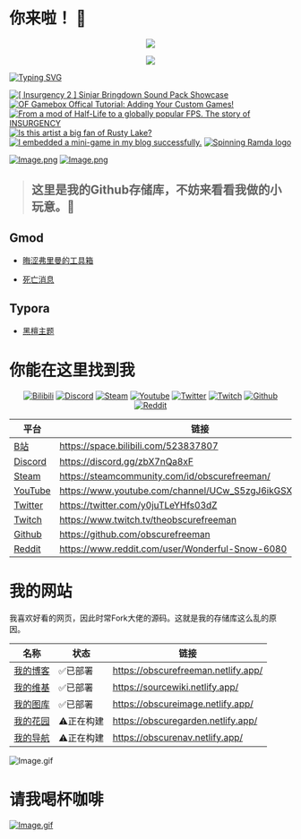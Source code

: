# 你来啦！ 👋

<p align="center">
    <img src="https://skillicons.dev/icons?i=ps,pr,ae,ai,md,github,vscode,lua,discord" /> 
</p>

<p align="center">
  <a href="https://steamcommunity.com/id/obscurefreeman/">
    <img src="https://obscurefreeman-steamprofiles.vercel.app/api?profileName=obscurefreeman" />
  </a>
</p>

[![Typing SVG](https://readme-typing-svg.demolab.com?font=ZCOOL+KuaiLe&pause=1000&color=b4e419&random=false&width=435&lines=这里是晦涩弗里曼！;看看我制作的项目吧！)](https://git.io/typing-svg)

<!-- BEGIN YOUTUBE-CARDS -->
[![[ Insurgency 2 ] Sinjar Bringdown Sound Pack Showcase](https://ytcards.demolab.com/?id=6_QzHEp3oVQ&title=%5B+Insurgency+2+%5D+Sinjar+Bringdown+Sound+Pack+Showcase&lang=en&timestamp=1710939360&background_color=%230d1117&title_color=%23ffffff&stats_color=%23dedede&max_title_lines=1&width=250&border_radius=5 "[ Insurgency 2 ] Sinjar Bringdown Sound Pack Showcase")](https://www.youtube.com/watch?v=6_QzHEp3oVQ)
[![OF Gamebox Offical Tutorial: Adding Your Custom Games!](https://ytcards.demolab.com/?id=h3BhXFJ5nAk&title=OF+Gamebox+Offical+Tutorial%3A+Adding+Your+Custom+Games%21&lang=en&timestamp=1707233875&background_color=%230d1117&title_color=%23ffffff&stats_color=%23dedede&max_title_lines=1&width=250&border_radius=5 "OF Gamebox Offical Tutorial: Adding Your Custom Games!")](https://www.youtube.com/watch?v=h3BhXFJ5nAk)
[![From a mod of Half-Life to a globally popular FPS. The story of INSURGENCY](https://ytcards.demolab.com/?id=ydNkM3BfnW0&title=From+a+mod+of+Half-Life+to+a+globally+popular+FPS.+The+story+of+INSURGENCY&lang=en&timestamp=1703854062&background_color=%230d1117&title_color=%23ffffff&stats_color=%23dedede&max_title_lines=1&width=250&border_radius=5 "From a mod of Half-Life to a globally popular FPS. The story of INSURGENCY")](https://www.youtube.com/watch?v=ydNkM3BfnW0)
[![Is this artist a big fan of Rusty Lake?](https://ytcards.demolab.com/?id=LlYB6V-D3nE&title=Is+this+artist+a+big+fan+of+Rusty+Lake%3F&lang=en&timestamp=1703853622&background_color=%230d1117&title_color=%23ffffff&stats_color=%23dedede&max_title_lines=1&width=250&border_radius=5 "Is this artist a big fan of Rusty Lake?")](https://www.youtube.com/watch?v=LlYB6V-D3nE)
[![I embedded a mini-game in my blog successfully.](https://ytcards.demolab.com/?id=7Q6XPCKPNJM&title=I+embedded+a+mini-game+in+my+blog+successfully.&lang=en&timestamp=1703853427&background_color=%230d1117&title_color=%23ffffff&stats_color=%23dedede&max_title_lines=1&width=250&border_radius=5 "I embedded a mini-game in my blog successfully.")](https://www.youtube.com/watch?v=7Q6XPCKPNJM)
[![Spinning Ramda logo](https://ytcards.demolab.com/?id=jWuGn6VjgQA&title=Spinning+Ramda+logo&lang=en&timestamp=1703853248&background_color=%230d1117&title_color=%23ffffff&stats_color=%23dedede&max_title_lines=1&width=250&border_radius=5 "Spinning Ramda logo")](https://www.youtube.com/watch?v=jWuGn6VjgQA)
<!-- END YOUTUBE-CARDS -->

[![Image.png](https://obscureimage.netlify.app/button/button_bilibili.png)](https://space.bilibili.com/523837807)
[![Image.png](https://obscureimage.netlify.app/button/button_workshop.png)](https://steamcommunity.com/id/obscurefreeman/myworkshopfiles/)

> ## 这里是我的Github存储库，不妨来看看我做的小玩意。🎉

## Gmod

- [晦涩弗里曼的工具箱](https://github.com/obscurefreeman/oftoolkit_v2)

- [死亡消息](https://github.com/obscurefreeman/death_message)

## Typora

- [黑檀主题](https://github.com/obscurefreeman/typora_theme_ebony)

# 你能在这里找到我

<p align="center">
    <div align="center">
        <a href="https://space.bilibili.com/523837807"><img src="https://bilistats.lonelyion.com/followers?uid=523837807&style=for-the-badge" alt="Bilibili"></a>
        <a href="https://discord.gg/zbX7nQa8xF"><img src="https://img.shields.io/badge/Discord-7289DA.svg?logo=discord&logoColor=white&style=for-the-badge" alt="Discord"></a>
        <a href="https://steamcommunity.com/id/obscurefreeman/"><img src="https://img.shields.io/badge/Steam-000000.svg?logo=steam&logoColor=white&style=for-the-badge" alt="Steam"></a>
        <a href="https://www.youtube.com/channel/UCw_S5zgJ6ikGSXtFeAvVK8Q"><img src="https://img.shields.io/badge/Youtube-FF0000?logo=youtube&logoColor=white&style=for-the-badge" alt="Youtube"></a>
        <a href="https://twitter.com/y0juTLeYHfs03dZ"><img src="https://img.shields.io/badge/Twitter-1DA1F2.svg?logo=twitter&logoColor=white&style=for-the-badge" alt="Twitter"></a>
        <a href="https://www.twitch.tv/theobscurefreeman"><img src="https://img.shields.io/badge/Twitch-blueviolet?logo=Twitch&logoColor=white&style=for-the-badge" alt="Twitch"></a>
        <a href="https://github.com/obscurefreeman"><img src="https://img.shields.io/badge/Github-100000.svg?logo=github&logoColor=white&style=for-the-badge" alt="Github"></a>
        <a href="https://www.reddit.com/user/Wonderful-Snow-6080"><img src="https://img.shields.io/badge/Reddit-FF4500.svg?logo=reddit&logoColor=white&style=for-the-badge" alt="Reddit"></a>
    </div>
</p>

| 平台                                                         | 链接                                                     |
| ------------------------------------------------------------ | -------------------------------------------------------- |
| [B站](https://space.bilibili.com/523837807)                  | https://space.bilibili.com/523837807                     |
| [Discord](https://discord.gg/zbX7nQa8xF)                     | https://discord.gg/zbX7nQa8xF                            |
| [Steam](https://steamcommunity.com/id/obscurefreeman/)       | https://steamcommunity.com/id/obscurefreeman/            |
| [YouTube](https://www.youtube.com/channel/UCw_S5zgJ6ikGSXtFeAvVK8Q) | https://www.youtube.com/channel/UCw_S5zgJ6ikGSXtFeAvVK8Q |
| [Twitter](https://twitter.com/y0juTLeYHfs03dZ)               | https://twitter.com/y0juTLeYHfs03dZ                      |
| [Twitch](https://www.twitch.tv/theobscurefreeman)            | https://www.twitch.tv/theobscurefreeman                  |
| [Github](https://github.com/obscurefreeman)                  | https://github.com/obscurefreeman                        |
| [Reddit](https://www.reddit.com/user/Wonderful-Snow-6080)    | https://www.reddit.com/user/Wonderful-Snow-6080          |

<!--

## 备注：徽章源码

```html
<p align="center">
    <div align="center">
        <a href="https://space.bilibili.com/523837807"><img src="https://bilistats.lonelyion.com/followers?uid=523837807&style=for-the-badge" alt="Bilibili"></a>
        <a href="https://discord.gg/zbX7nQa8xF"><img src="https://img.shields.io/badge/Discord-7289DA.svg?logo=discord&logoColor=white&style=for-the-badge" alt="Discord"></a>
        <a href="https://steamcommunity.com/id/obscurefreeman/"><img src="https://img.shields.io/badge/Steam-000000.svg?logo=steam&logoColor=white&style=for-the-badge" alt="Steam"></a>
        <a href="https://www.youtube.com/channel/UCw_S5zgJ6ikGSXtFeAvVK8Q"><img src="https://img.shields.io/badge/Youtube-FF0000?logo=youtube&logoColor=white&style=for-the-badge" alt="Youtube"></a>
        <a href="https://twitter.com/y0juTLeYHfs03dZ"><img src="https://img.shields.io/badge/Twitter-1DA1F2.svg?logo=twitter&logoColor=white&style=for-the-badge" alt="Twitter"></a>
        <a href="https://www.twitch.tv/theobscurefreeman"><img src="https://img.shields.io/badge/Twitch-blueviolet?logo=Twitch&logoColor=white&style=for-the-badge" alt="Twitch"></a>
        <a href="https://github.com/obscurefreeman"><img src="https://img.shields.io/badge/Github-100000.svg?logo=github&logoColor=white&style=for-the-badge" alt="Github"></a>
        <a href="https://www.reddit.com/user/Wonderful-Snow-6080"><img src="https://img.shields.io/badge/Reddit-FF4500.svg?logo=reddit&logoColor=white&style=for-the-badge" alt="Reddit"></a>
    </div>
</p>
```

```markdown
[![Bilibili](https://bilistats.lonelyion.com/followers?uid=523837807&style=for-the-badge)](https://space.bilibili.com/523837807)
[![Discord](https://img.shields.io/badge/Discord-7289DA.svg?logo=discord&logoColor=white&style=for-the-badge)](https://discord.gg/zbX7nQa8xF)
[![Steam](https://img.shields.io/badge/Steam-000000.svg?logo=steam&logoColor=white&style=for-the-badge)](https://steamcommunity.com/id/obscurefreeman/)
[![Youtube](https://img.shields.io/badge/Youtube-FF0000?logo=youtube&logoColor=white&style=for-the-badge)](https://www.youtube.com/channel/UCw_S5zgJ6ikGSXtFeAvVK8Q)
[![Twitter](https://img.shields.io/badge/Twitter-1DA1F2.svg?logo=twitter&logoColor=white&style=for-the-badge)](https://twitter.com/y0juTLeYHfs03dZ)
[![Twitch](https://img.shields.io/badge/Twitch-blueviolet?logo=Twitch&logoColor=white&style=for-the-badge)](https://www.twitch.tv/theobscurefreeman)
[![Github](https://img.shields.io/badge/Github-100000.svg?logo=github&logoColor=white&style=for-the-badge)](https://github.com/obscurefreeman)
[![Reddit](https://img.shields.io/badge/Reddit-FF4500.svg?logo=reddit&logoColor=white&style=for-the-badge)](https://www.reddit.com/user/Wonderful-Snow-6080)
```

-->

# 我的网站

我喜欢好看的网页，因此时常Fork大佬的源码。这就是我的存储库这么乱的原因。

| 名称                                            | 状态      | 链接                                |
| ----------------------------------------------- | --------- | ----------------------------------- |
| [我的博客](https://obscurefreeman.netlify.app/) | ✅已部署   | https://obscurefreeman.netlify.app/ |
| [我的维基](https://sourcewiki.netlify.app/)     | ✅已部署   | https://sourcewiki.netlify.app/     |
| [我的图库](https://obscureimage.netlify.app/)   | ✅已部署   | https://obscureimage.netlify.app/   |
| [我的花园](https://obscuregarden.netlify.app/)  | ⚠️正在构建 | https://obscuregarden.netlify.app/  |
| [我的导航](https://obscurenav.netlify.app/)     | ⚠️正在构建 | https://obscurenav.netlify.app/     |

![Image.gif](https://obscureimage.netlify.app/gif/valveloading.gif)

# 请我喝杯咖啡
[![Image.gif](https://cdn.pixabay.com/animation/2023/01/28/23/08/23-08-38-499_512.gif)](https://afdian.net/a/obscurefreeman)

[Link1]: https://github.com/obscurefreeman/oftoolkit_v2
[Link2]: https://github.com/obscurefreeman/death_message
[Link3]: https://github.com/obscurefreeman/typora_theme_ebony

